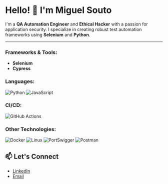 # Hello! 👋 I'm Miguel Souto

I'm a **QA Automation Engineer** and **Ethical Hacker** with a passion for application security. I specialize in creating robust test automation frameworks using **Selenium** and **Python**.

---

### Frameworks & Tools:
- **Selenium**
- **Cypress**

### Languages:
![Python](https://img.shields.io/badge/Python-3776AB?style=for-the-badge&logo=python&logoColor=white)
![JavaScript](https://img.shields.io/badge/JavaScript-F7DF1E?style=for-the-badge&logo=javascript&logoColor=black)

### CI/CD:
![GitHub Actions](https://img.shields.io/badge/GitHub_Actions-2088FF?style=for-the-badge&logo=github-actions&logoColor=white)

### Other Technologies:
![Docker](https://img.shields.io/badge/Docker-2496ED?style=for-the-badge&logo=docker&logoColor=white)
![Linux](https://img.shields.io/badge/Linux-FCC624?style=for-the-badge&logo=linux&logoColor=black)
![PortSwigger](https://img.shields.io/badge/PortSwigger-FF6F00?style=for-the-badge&logo=PortSwigger&logoColor=white)
![Postman](https://img.shields.io/badge/Postman-FF6C37?style=for-the-badge&logo=postman&logoColor=white)

## 📫 Let's Connect
- [LinkedIn](https://www.linkedin.com/in/miguelalejandrosouto/)
- [Email](mailto:miguelalesouto@gmail.com)
